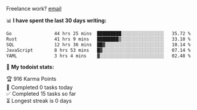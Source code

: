 Freelance work? [email](mailto:fanosoro@gmail.com)

📊 **I have spent the last 30 days writing:**
<!--START_SECTION:waka-->

```txt
Go                44 hrs 25 mins  █████████░░░░░░░░░░░░░░░░   35.72 %
Rust              41 hrs 9 mins   ████████▒░░░░░░░░░░░░░░░░   33.10 %
SQL               12 hrs 36 mins  ██▓░░░░░░░░░░░░░░░░░░░░░░   10.14 %
JavaScript        8 hrs 53 mins   █▓░░░░░░░░░░░░░░░░░░░░░░░   07.14 %
YAML              3 hrs 4 mins    ▓░░░░░░░░░░░░░░░░░░░░░░░░   02.48 %
```

<!--END_SECTION:waka-->

🚧 **My todoist stats:**
<!-- TODO-IST:START -->
🏆  916 Karma Points           
🌸  Completed 0 tasks today           
✅  Completed 15 tasks so far           
⏳  Longest streak is 0 days
<!-- TODO-IST:END -->
